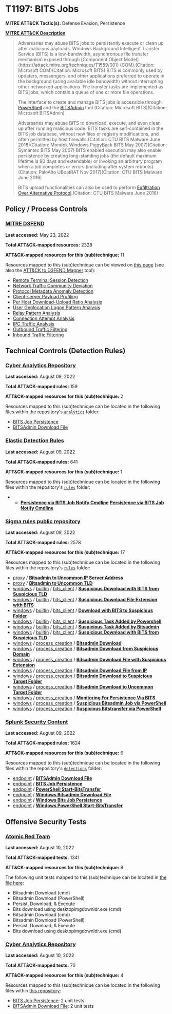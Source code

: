 # T1197: BITS Jobs
**MITRE ATT&CK Tactic(s):** Defense Evasion, Persistence

**[MITRE ATT&CK Description](https://attack.mitre.org/techniques/T1197)**
<blockquote>Adversaries may abuse BITS jobs to persistently execute or clean up after malicious payloads. Windows Background Intelligent Transfer Service (BITS) is a low-bandwidth, asynchronous file transfer mechanism exposed through [Component Object Model](https://attack.mitre.org/techniques/T1559/001) (COM).(Citation: Microsoft COM)(Citation: Microsoft BITS) BITS is commonly used by updaters, messengers, and other applications preferred to operate in the background (using available idle bandwidth) without interrupting other networked applications. File transfer tasks are implemented as BITS jobs, which contain a queue of one or more file operations.

The interface to create and manage BITS jobs is accessible through [PowerShell](https://attack.mitre.org/techniques/T1059/001) and the [BITSAdmin](https://attack.mitre.org/software/S0190) tool.(Citation: Microsoft BITS)(Citation: Microsoft BITSAdmin)

Adversaries may abuse BITS to download, execute, and even clean up after running malicious code. BITS tasks are self-contained in the BITS job database, without new files or registry modifications, and often permitted by host firewalls.(Citation: CTU BITS Malware June 2016)(Citation: Mondok Windows PiggyBack BITS May 2007)(Citation: Symantec BITS May 2007) BITS enabled execution may also enable persistence by creating long-standing jobs (the default maximum lifetime is 90 days and extendable) or invoking an arbitrary program when a job completes or errors (including after system reboots).(Citation: PaloAlto UBoatRAT Nov 2017)(Citation: CTU BITS Malware June 2016)

BITS upload functionalities can also be used to perform [Exfiltration Over Alternative Protocol](https://attack.mitre.org/techniques/T1048).(Citation: CTU BITS Malware June 2016)</blockquote>

## Policy / Process Controls
### [MITRE D3FEND](https://d3fend.mitre.org/)
**Last accessed:** May 23, 2022

**Total ATT&CK-mapped resources:** 2328

**ATT&CK-mapped resources for this (sub)technique:** 11

Resources mapped to this (sub)technique can be viewed on [this page](https://d3fend.mitre.org/) (see also the [ATT&CK to D3FEND Mapper](https://d3fend.mitre.org/tools/attack-mapper) tool):

* [Remote Terminal Session Detection](https://d3fend.mitre.org/technique/d3f:RemoteTerminalSessionDetection)
* [Network Traffic Community Deviation](https://d3fend.mitre.org/technique/d3f:NetworkTrafficCommunityDeviation)
* [Protocol Metadata Anomaly Detection](https://d3fend.mitre.org/technique/d3f:ProtocolMetadataAnomalyDetection)
* [Client-server Payload Profiling](https://d3fend.mitre.org/technique/d3f:Client-serverPayloadProfiling)
* [Per Host Download-Upload Ratio Analysis](https://d3fend.mitre.org/technique/d3f:PerHostDownload-UploadRatioAnalysis)
* [User Geolocation Logon Pattern Analysis](https://d3fend.mitre.org/technique/d3f:UserGeolocationLogonPatternAnalysis)
* [Relay Pattern Analysis](https://d3fend.mitre.org/technique/d3f:RelayPatternAnalysis)
* [Connection Attempt Analysis](https://d3fend.mitre.org/technique/d3f:ConnectionAttemptAnalysis)
* [IPC Traffic Analysis](https://d3fend.mitre.org/technique/d3f:IPCTrafficAnalysis)
* [Outbound Traffic Filtering](https://d3fend.mitre.org/technique/d3f:OutboundTrafficFiltering)
* [Inbound Traffic Filtering](https://d3fend.mitre.org/technique/d3f:InboundTrafficFiltering)

## Technical Controls (Detection Rules)
### [Cyber Analytics Repository](https://car.mitre.org)
**Last accessed:** August 09, 2022

**Total ATT&CK-mapped rules:** 159

**ATT&CK-mapped resources for this (sub)technique:** 2

Resources mapped to this (sub)technique can be located in the following files within the repository's <code>[analytics](https://github.com/mitre-attack/car/blob/master/analytics)</code> folder:

* [BITS Job Persistence](https://github.com/mitre-attack/car/tree/master/analytics/CAR-2021-05-004.yaml)
* [BITSAdmin Download File](https://github.com/mitre-attack/car/tree/master/analytics/CAR-2021-05-005.yaml)

### [Elastic Detection Rules](https://github.com/elastic/detection-rules)
**Last accessed:** August 09, 2022

**Total ATT&CK-mapped rules:** 641

**ATT&CK-mapped resources for this (sub)technique:** 1

Resources mapped to this (sub)technique can be located in the following files within the repository's <code>[rules](https://github.com/elastic/detection-rules/tree/main/rules)</code> folder:

* * **[Persistence via BITS Job Notify Cmdline](https://github.com/elastic/detection-rules/blob/main/rules/windows/persistence_via_bits_job_notify_command.toml)**
**[Persistence via BITS Job Notify Cmdline](https://github.com/elastic/detection-rules/blob/main/rules/windows/persistence_via_bits_job_notify_command.toml)**

### [Sigma rules public repository](https://github.com/SigmaHQ/sigma)
**Last accessed:** August 09, 2022

**Total ATT&CK-mapped rules:** 2578

**ATT&CK-mapped resources for this (sub)technique:** 17

Resources mapped to this (sub)technique can be located in the following files within the repository's <code>[rules](https://github.com/SigmaHQ/sigma/tree/master/rules)</code> folder:

* [proxy](https://github.com/SigmaHQ/sigma/tree/master/rules/proxy/) / **[Bitsadmin to Uncommon IP Server Address](https://github.com/SigmaHQ/sigma/blob/master/rules/proxy/proxy_ua_bitsadmin_susp_ip.yml)**
* [proxy](https://github.com/SigmaHQ/sigma/tree/master/rules/proxy/) / **[Bitsadmin to Uncommon TLD](https://github.com/SigmaHQ/sigma/blob/master/rules/proxy/proxy_ua_bitsadmin_susp_tld.yml)**
* [windows](https://github.com/SigmaHQ/sigma/tree/master/rules/windows/) / [builtin](https://github.com/SigmaHQ/sigma/tree/master/rules/windows/builtin/) / [bits_client](https://github.com/SigmaHQ/sigma/tree/master/rules/windows/builtin/bits_client/) / **[Suspicious Download with BITS from Suspicious TLD](https://github.com/SigmaHQ/sigma/blob/master/rules/windows/builtin/bits_client/win_bits_client_susp_domain.yml)**
* [windows](https://github.com/SigmaHQ/sigma/tree/master/rules/windows/) / [builtin](https://github.com/SigmaHQ/sigma/tree/master/rules/windows/builtin/) / [bits_client](https://github.com/SigmaHQ/sigma/tree/master/rules/windows/builtin/bits_client/) / **[Suspicious Download File Extension with BITS](https://github.com/SigmaHQ/sigma/blob/master/rules/windows/builtin/bits_client/win_bits_client_susp_local_file.yml)**
* [windows](https://github.com/SigmaHQ/sigma/tree/master/rules/windows/) / [builtin](https://github.com/SigmaHQ/sigma/tree/master/rules/windows/builtin/) / [bits_client](https://github.com/SigmaHQ/sigma/tree/master/rules/windows/builtin/bits_client/) / **[Download with BITS to Suspicious Folder](https://github.com/SigmaHQ/sigma/blob/master/rules/windows/builtin/bits_client/win_bits_client_susp_local_folder.yml)**
* [windows](https://github.com/SigmaHQ/sigma/tree/master/rules/windows/) / [builtin](https://github.com/SigmaHQ/sigma/tree/master/rules/windows/builtin/) / [bits_client](https://github.com/SigmaHQ/sigma/tree/master/rules/windows/builtin/bits_client/) / **[Suspicious Task Added by Powershell](https://github.com/SigmaHQ/sigma/blob/master/rules/windows/builtin/bits_client/win_bits_client_susp_powershell_job.yml)**
* [windows](https://github.com/SigmaHQ/sigma/tree/master/rules/windows/) / [builtin](https://github.com/SigmaHQ/sigma/tree/master/rules/windows/builtin/) / [bits_client](https://github.com/SigmaHQ/sigma/tree/master/rules/windows/builtin/bits_client/) / **[Suspicious Task Added by Bitsadmin](https://github.com/SigmaHQ/sigma/blob/master/rules/windows/builtin/bits_client/win_bits_client_susp_use_bitsadmin.yml)**
* [windows](https://github.com/SigmaHQ/sigma/tree/master/rules/windows/) / [builtin](https://github.com/SigmaHQ/sigma/tree/master/rules/windows/builtin/) / [bits_client](https://github.com/SigmaHQ/sigma/tree/master/rules/windows/builtin/bits_client/) / **[Suspicious Download with BITS from Suspicious TLD](https://github.com/SigmaHQ/sigma/blob/master/rules/windows/builtin/bits_client/win_bits_client_uncommon_domain.yml)**
* [windows](https://github.com/SigmaHQ/sigma/tree/master/rules/windows/) / [process_creation](https://github.com/SigmaHQ/sigma/tree/master/rules/windows/process_creation/) / **[Bitsadmin Download](https://github.com/SigmaHQ/sigma/blob/master/rules/windows/process_creation/proc_creation_win_bitsadmin_download.yml)**
* [windows](https://github.com/SigmaHQ/sigma/tree/master/rules/windows/) / [process_creation](https://github.com/SigmaHQ/sigma/tree/master/rules/windows/process_creation/) / **[Bitsadmin Download from Suspicious Domain](https://github.com/SigmaHQ/sigma/blob/master/rules/windows/process_creation/proc_creation_win_bitsadmin_download_susp_domain.yml)**
* [windows](https://github.com/SigmaHQ/sigma/tree/master/rules/windows/) / [process_creation](https://github.com/SigmaHQ/sigma/tree/master/rules/windows/process_creation/) / **[Bitsadmin Download File with Suspicious Extension](https://github.com/SigmaHQ/sigma/blob/master/rules/windows/process_creation/proc_creation_win_bitsadmin_download_susp_ext.yml)**
* [windows](https://github.com/SigmaHQ/sigma/tree/master/rules/windows/) / [process_creation](https://github.com/SigmaHQ/sigma/tree/master/rules/windows/process_creation/) / **[Bitsadmin Download File from IP](https://github.com/SigmaHQ/sigma/blob/master/rules/windows/process_creation/proc_creation_win_bitsadmin_download_susp_ip.yml)**
* [windows](https://github.com/SigmaHQ/sigma/tree/master/rules/windows/) / [process_creation](https://github.com/SigmaHQ/sigma/tree/master/rules/windows/process_creation/) / **[Bitsadmin Download to Suspicious Target Folder](https://github.com/SigmaHQ/sigma/blob/master/rules/windows/process_creation/proc_creation_win_bitsadmin_download_susp_targetfolder.yml)**
* [windows](https://github.com/SigmaHQ/sigma/tree/master/rules/windows/) / [process_creation](https://github.com/SigmaHQ/sigma/tree/master/rules/windows/process_creation/) / **[Bitsadmin Download to Uncommon Target Folder](https://github.com/SigmaHQ/sigma/blob/master/rules/windows/process_creation/proc_creation_win_bitsadmin_download_uncommon_targetfolder.yml)**
* [windows](https://github.com/SigmaHQ/sigma/tree/master/rules/windows/) / [process_creation](https://github.com/SigmaHQ/sigma/tree/master/rules/windows/process_creation/) / **[Monitoring For Persistence Via BITS](https://github.com/SigmaHQ/sigma/blob/master/rules/windows/process_creation/proc_creation_win_monitoring_for_persistence_via_bits.yml)**
* [windows](https://github.com/SigmaHQ/sigma/tree/master/rules/windows/) / [process_creation](https://github.com/SigmaHQ/sigma/tree/master/rules/windows/process_creation/) / **[Suspicious Bitsadmin Job via PowerShell](https://github.com/SigmaHQ/sigma/blob/master/rules/windows/process_creation/proc_creation_win_powershell_bitsjob.yml)**
* [windows](https://github.com/SigmaHQ/sigma/tree/master/rules/windows/) / [process_creation](https://github.com/SigmaHQ/sigma/tree/master/rules/windows/process_creation/) / **[Suspicious Bitstransfer via PowerShell](https://github.com/SigmaHQ/sigma/blob/master/rules/windows/process_creation/proc_creation_win_susp_bitstransfer.yml)**

### [Splunk Security Content](https://github.com/splunk/security_content)
**Last accessed:** August 09, 2022

**Total ATT&CK-mapped rules:** 1624

**ATT&CK-mapped resources for this (sub)technique:** 6

Resources mapped to this (sub)technique can be located in the following files within the repository's <code>[detections](https://github.com/splunk/security_content/tree/develop/detections)</code> folder:

* [endpoint](https://github.com/splunk/security_content/tree/develop/detections/endpoint/) / **[BITSAdmin Download File](https://github.com/splunk/security_content/blob/develop/detections/endpoint/bitsadmin_download_file.yml)**
* [endpoint](https://github.com/splunk/security_content/tree/develop/detections/endpoint/) / **[BITS Job Persistence](https://github.com/splunk/security_content/blob/develop/detections/endpoint/bits_job_persistence.yml)**
* [endpoint](https://github.com/splunk/security_content/tree/develop/detections/endpoint/) / **[PowerShell Start-BitsTransfer](https://github.com/splunk/security_content/blob/develop/detections/endpoint/powershell_start_bitstransfer.yml)**
* [endpoint](https://github.com/splunk/security_content/tree/develop/detections/endpoint/) / **[Windows Bitsadmin Download File](https://github.com/splunk/security_content/blob/develop/detections/endpoint/ssa___windows_bitsadmin_download_file.yml)**
* [endpoint](https://github.com/splunk/security_content/tree/develop/detections/endpoint/) / **[Windows Bits Job Persistence](https://github.com/splunk/security_content/blob/develop/detections/endpoint/ssa___windows_bits_job_persistence.yml)**
* [endpoint](https://github.com/splunk/security_content/tree/develop/detections/endpoint/) / **[Windows PowerShell Start-BitsTransfer](https://github.com/splunk/security_content/blob/develop/detections/endpoint/ssa___windows_powershell_start_bitstransfer.yml)**


## Offensive Security Tests
### [Atomic Red Team](https://github.com/redcanaryco/atomic-red-team)
**Last accessed:** August 10, 2022

**Total ATT&CK-mapped tests:** 1341

**ATT&CK-mapped resources for this (sub)technique:** 8

The following unit tests mapped to this (sub)technique can be located in [the file here](https://github.com/redcanaryco/atomic-red-team/tree/master/atomics/T1197/T1197.yaml):

* Bitsadmin Download (cmd)
* Bitsadmin Download (PowerShell)
* Persist, Download, & Execute
* Bits download using desktopimgdownldr.exe (cmd)
* Bitsadmin Download (cmd)
* Bitsadmin Download (PowerShell)
* Persist, Download, & Execute
* Bits download using desktopimgdownldr.exe (cmd)

### [Cyber Analytics Repository](https://car.mitre.org)
**Last accessed:** August 10, 2022

**Total ATT&CK-mapped tests:** 70

**ATT&CK-mapped resources for this (sub)technique:** 4

Resources mapped to this (sub)technique can be located in the following files within [this repository](https://github.com/mitre-attack/car/blob/master/analytics):

* [BITS Job Persistence](https://github.com/mitre-attack/car/tree/master/analytics/CAR-2021-05-004.yaml): 2 unit tests
* [BITSAdmin Download File](https://github.com/mitre-attack/car/tree/master/analytics/CAR-2021-05-005.yaml): 2 unit tests

